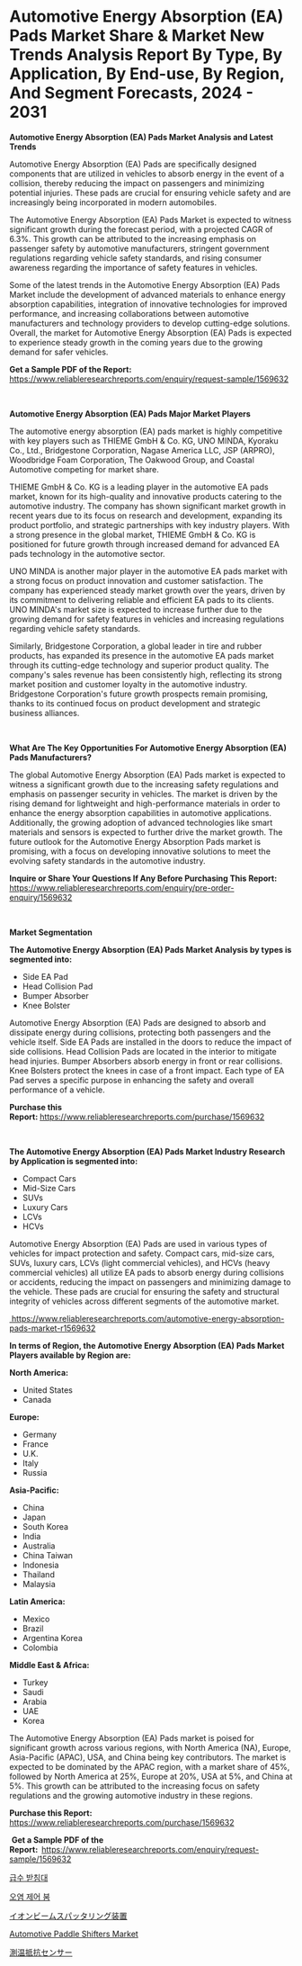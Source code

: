 <p><h1>Automotive Energy Absorption (EA) Pads Market Share & Market New Trends Analysis Report By Type, By Application, By End-use, By Region, And Segment Forecasts, 2024 - 2031</h1></p><p><strong>Automotive Energy Absorption (EA) Pads Market Analysis and Latest Trends</strong></p>
<p><p>Automotive Energy Absorption (EA) Pads are specifically designed components that are utilized in vehicles to absorb energy in the event of a collision, thereby reducing the impact on passengers and minimizing potential injuries. These pads are crucial for ensuring vehicle safety and are increasingly being incorporated in modern automobiles.</p><p>The Automotive Energy Absorption (EA) Pads Market is expected to witness significant growth during the forecast period, with a projected CAGR of 6.3%. This growth can be attributed to the increasing emphasis on passenger safety by automotive manufacturers, stringent government regulations regarding vehicle safety standards, and rising consumer awareness regarding the importance of safety features in vehicles.</p><p>Some of the latest trends in the Automotive Energy Absorption (EA) Pads Market include the development of advanced materials to enhance energy absorption capabilities, integration of innovative technologies for improved performance, and increasing collaborations between automotive manufacturers and technology providers to develop cutting-edge solutions. Overall, the market for Automotive Energy Absorption (EA) Pads is expected to experience steady growth in the coming years due to the growing demand for safer vehicles.</p></p>
<p><strong>Get a Sample PDF of the Report:&nbsp;</strong> <a href="https://www.reliableresearchreports.com/enquiry/request-sample/1569632">https://www.reliableresearchreports.com/enquiry/request-sample/1569632</a></p>
<p>&nbsp;</p>
<p><strong>Automotive Energy Absorption (EA) Pads Major Market Players</strong></p>
<p><p>The automotive energy absorption (EA) pads market is highly competitive with key players such as THIEME GmbH & Co. KG, UNO MINDA, Kyoraku Co., Ltd., Bridgestone Corporation, Nagase America LLC, JSP (ARPRO), Woodbridge Foam Corporation, The Oakwood Group, and Coastal Automotive competing for market share. </p><p>THIEME GmbH & Co. KG is a leading player in the automotive EA pads market, known for its high-quality and innovative products catering to the automotive industry. The company has shown significant market growth in recent years due to its focus on research and development, expanding its product portfolio, and strategic partnerships with key industry players. With a strong presence in the global market, THIEME GmbH & Co. KG is positioned for future growth through increased demand for advanced EA pads technology in the automotive sector.</p><p>UNO MINDA is another major player in the automotive EA pads market with a strong focus on product innovation and customer satisfaction. The company has experienced steady market growth over the years, driven by its commitment to delivering reliable and efficient EA pads to its clients. UNO MINDA's market size is expected to increase further due to the growing demand for safety features in vehicles and increasing regulations regarding vehicle safety standards.</p><p>Similarly, Bridgestone Corporation, a global leader in tire and rubber products, has expanded its presence in the automotive EA pads market through its cutting-edge technology and superior product quality. The company's sales revenue has been consistently high, reflecting its strong market position and customer loyalty in the automotive industry. Bridgestone Corporation's future growth prospects remain promising, thanks to its continued focus on product development and strategic business alliances.</p></p>
<p>&nbsp;</p>
<p><strong>What Are The Key Opportunities For Automotive Energy Absorption (EA) Pads Manufacturers?</strong></p>
<p><p>The global Automotive Energy Absorption (EA) Pads market is expected to witness a significant growth due to the increasing safety regulations and emphasis on passenger security in vehicles. The market is driven by the rising demand for lightweight and high-performance materials in order to enhance the energy absorption capabilities in automotive applications. Additionally, the growing adoption of advanced technologies like smart materials and sensors is expected to further drive the market growth. The future outlook for the Automotive Energy Absorption Pads market is promising, with a focus on developing innovative solutions to meet the evolving safety standards in the automotive industry.</p></p>
<p><strong>Inquire or Share Your Questions If Any Before Purchasing This Report:</strong> <a href="https://www.reliableresearchreports.com/enquiry/pre-order-enquiry/1569632">https://www.reliableresearchreports.com/enquiry/pre-order-enquiry/1569632</a></p>
<p>&nbsp;</p>
<p><strong>Market Segmentation</strong></p>
<p><strong>The Automotive Energy Absorption (EA) Pads Market Analysis by types is segmented into:</strong></p>
<p><ul><li>Side EA Pad</li><li>Head Collision Pad</li><li>Bumper Absorber</li><li>Knee Bolster</li></ul></p>
<p><p>Automotive Energy Absorption (EA) Pads are designed to absorb and dissipate energy during collisions, protecting both passengers and the vehicle itself. Side EA Pads are installed in the doors to reduce the impact of side collisions. Head Collision Pads are located in the interior to mitigate head injuries. Bumper Absorbers absorb energy in front or rear collisions. Knee Bolsters protect the knees in case of a front impact. Each type of EA Pad serves a specific purpose in enhancing the safety and overall performance of a vehicle.</p></p>
<p><strong>Purchase this Report:&nbsp;</strong><a href="https://www.reliableresearchreports.com/purchase/1569632">https://www.reliableresearchreports.com/purchase/1569632</a></p>
<p>&nbsp;</p>
<p><strong>The Automotive Energy Absorption (EA) Pads Market Industry Research by Application is segmented into:</strong></p>
<p><ul><li>Compact Cars</li><li>Mid-Size Cars</li><li>SUVs</li><li>Luxury Cars</li><li>LCVs</li><li>HCVs</li></ul></p>
<p><p>Automotive Energy Absorption (EA) Pads are used in various types of vehicles for impact protection and safety. Compact cars, mid-size cars, SUVs, luxury cars, LCVs (light commercial vehicles), and HCVs (heavy commercial vehicles) all utilize EA pads to absorb energy during collisions or accidents, reducing the impact on passengers and minimizing damage to the vehicle. These pads are crucial for ensuring the safety and structural integrity of vehicles across different segments of the automotive market.</p></p>
<p><a href="https://www.reliableresearchreports.com/automotive-energy-absorption-pads-market-r1569632">&nbsp;https://www.reliableresearchreports.com/automotive-energy-absorption-pads-market-r1569632</a></p>
<p><strong>In terms of Region, the Automotive Energy Absorption (EA) Pads Market Players available by Region are:</strong></p>
<p>
    <p> <strong> North America: </strong>
        <ul>
            <li>United States</li>
            <li>Canada</li>
        </ul>
        </p> 
    <p> <strong> Europe: </strong>
        <ul>
            <li>Germany</li>
            <li>France</li>
            <li>U.K.</li>
            <li>Italy</li>
            <li>Russia</li>
        </ul>
        </p> 
    <p> <strong> Asia-Pacific: </strong>
        <ul>
            <li>China</li>
            <li>Japan</li>
            <li>South Korea</li>
            <li>India</li>
            <li>Australia</li>
            <li>China Taiwan</li>
            <li>Indonesia</li>
            <li>Thailand</li>
            <li>Malaysia</li>
        </ul>
        </p> 
    <p> <strong> Latin America: </strong>
        <ul>
            <li>Mexico</li>
            <li>Brazil</li>
            <li>Argentina Korea</li>
            <li>Colombia</li>
        </ul>
        </p> 
    <p> <strong> Middle East & Africa: </strong>
        <ul>
            <li>Turkey</li>
            <li>Saudi</li>
            <li>Arabia</li>
            <li>UAE</li>
            <li>Korea</li>
        </ul>
    </p>
    </p>
<p><p>The Automotive Energy Absorption (EA) Pads market is poised for significant growth across various regions, with North America (NA), Europe, Asia-Pacific (APAC), USA, and China being key contributors. The market is expected to be dominated by the APAC region, with a market share of 45%, followed by North America at 25%, Europe at 20%, USA at 5%, and China at 5%. This growth can be attributed to the increasing focus on safety regulations and the growing automotive industry in these regions.</p></p>
<p><strong>Purchase this Report: </strong><a href="https://www.reliableresearchreports.com/purchase/1569632">https://www.reliableresearchreports.com/purchase/1569632</a></p>
<p>&nbsp;<strong>Get a Sample PDF of the Report:&nbsp;&nbsp;</strong><a href="https://www.reliableresearchreports.com/enquiry/request-sample/1569632">https://www.reliableresearchreports.com/enquiry/request-sample/1569632</a></p>
<p><strong></strong></p>
<p><p><a href="https://github.com/msujons1512/Market-Research-Report-List-1/blob/main/6981157103285.md">급수 받침대</a></p><p><a href="https://github.com/amuji413411/Market-Research-Report-List-1/blob/main/3923589103286.md">오염 제어 붐</a></p><p><a href="https://github.com/RudyBoyer2017/Market-Research-Report-List-1/blob/main/6278795108535.md">イオンビームスパッタリング装置</a></p><p><a href="https://github.com/seekum/Market-Research-Report-List-3/blob/main/automotive-paddle-shifters-market.md">Automotive Paddle Shifters Market</a></p><p><a href="https://github.com/BrionnaBoyle/Market-Research-Report-List-1/blob/main/9477582108536.md">測温抵抗センサー</a></p></p>
